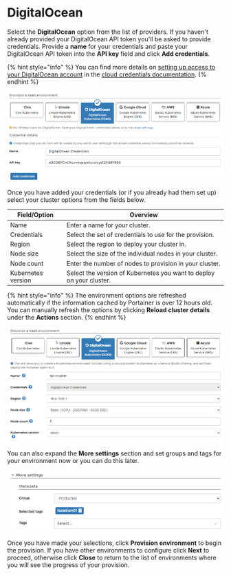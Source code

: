 # DigitalOcean

Select the **DigitalOcean** option from the list of providers. If you haven't already provided your DigitalOcean API token you'll be asked to provide credentials. Provide a **name** for your credentials and paste your DigitalOcean API token into the **API key** field and click **Add credentials**.

{% hint style="info" %}
You can find more details on [setting up access to your DigitalOcean account](../../../../admin/settings/cloud/digitalocean.md) in the [cloud credentials documentation](../../../../admin/settings/cloud/).
{% endhint %}

![](../../../../.gitbook/assets/2.14-environments-add-kaas-do-credentials.png)

Once you have added your credentials (or if you already had them set up) select your cluster options from the fields below.

| Field/Option       | Overview                                                             |
| ------------------ | -------------------------------------------------------------------- |
| Name               | Enter a name for your cluster.                                       |
| Credentials        | Select the set of credentials to use for the provision.              |
| Region             | Select the region to deploy your cluster in.                         |
| Node size          | Select the size of the individual nodes in your cluster.             |
| Node count         | Enter the number of nodes to provision in your cluster.              |
| Kubernetes version | Select the version of Kubernetes you want to deploy on your cluster. |

{% hint style="info" %}
The environment options are refreshed automatically if the information cached by Portainer is over 12 hours old. You can manually refresh the options by clicking **Reload cluster details** under the **Actions** section.
{% endhint %}

![](../../../../.gitbook/assets/2.14-environments-add-kaas-do-details.png)

You can also expand the **More settings** section and set groups and tags for your environment now or you can do this later.

![](../../../../.gitbook/assets/2.14-environments-add-metadata.png)

Once you have made your selections, click **Provision environment** to begin the provision. If you have other environments to configure click **Next** to proceed, otherwise click **Close** to return to the list of environments where you will see the progress of your provision.
